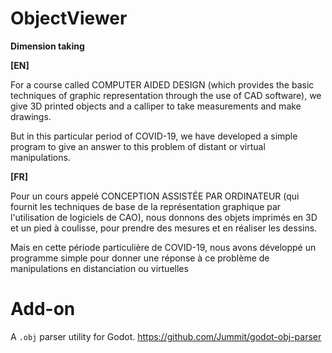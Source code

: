 # ObjectViewer

**Dimension taking**

**[EN]**  

For a course called COMPUTER AIDED DESIGN (which provides the basic techniques of graphic representation through the use of CAD software), we give 3D printed objects and a calliper to take measurements and make drawings.  

But in this particular period of COVID-19, we have developed a simple program to give an answer to this problem of distant or virtual manipulations.

**[FR]**

Pour un cours appelé CONCEPTION ASSISTÉE PAR ORDINATEUR​ (qui fournit les techniques de base de la représentation graphique par l'utilisation de logiciels de CAO), nous donnons des objets imprimés en 3D et un pied à coulisse, pour prendre des mesures et en réaliser les dessins.

Mais en cette période particulière de COVID-19, nous avons développé un programme simple pour donner une réponse à ce problème de manipulations en distanciation ou virtuelles

# Add-on
A `.obj` parser utility for Godot. https://github.com/Jummit/godot-obj-parser